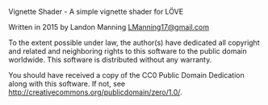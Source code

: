 Vignette Shader - A simple vignette shader for LÖVE

Written in 2015 by Landon Manning <LManning17@gmail.com>

To the extent possible under law, the author(s) have dedicated all copyright and related and neighboring rights to this software to the public domain worldwide. This software is distributed without any warranty.

You should have received a copy of the CC0 Public Domain Dedication along with this software. If not, see <http://creativecommons.org/publicdomain/zero/1.0/>.

